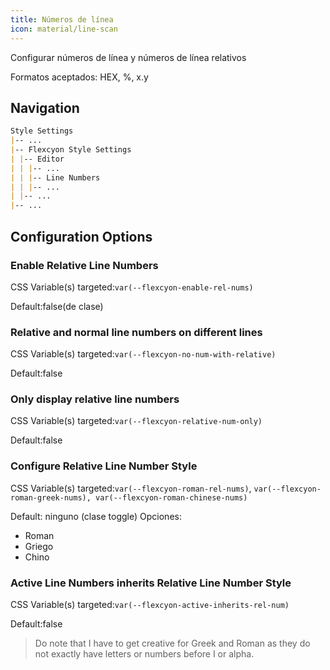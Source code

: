 ```yaml
---
title: Números de línea
icon: material/line-scan
---
```


Configurar números de línea y números de línea relativos

Formatos aceptados: HEX, %, x.y

## Navigation

```md
Style Settings
|-- ...
|-- Flexcyon Style Settings
| |-- Editor
| | |-- ...
| | |-- Line Numbers
| | |-- ...
| |-- ...
|-- ...
```

## Configuration Options

### Enable Relative Line Numbers

CSS Variable(s) targeted:`var(--flexcyon-enable-rel-nums)`

Default:false(de clase)

### Relative and normal line numbers on different lines

CSS Variable(s) targeted:`var(--flexcyon-no-num-with-relative)`

Default:false

### Only display relative line numbers

CSS Variable(s) targeted:`var(--flexcyon-relative-num-only)`

Default:false

### Configure Relative Line Number Style

CSS Variable(s) targeted:`var(--flexcyon-roman-rel-nums)`,
`var(--flexcyon-roman-greek-nums), var(--flexcyon-roman-chinese-nums)`

Default: ninguno (clase toggle)
Opciones:

- Roman
- Griego
- Chino

### Active Line Numbers inherits Relative Line Number Style

CSS Variable(s) targeted:`var(--flexcyon-active-inherits-rel-num)`

Default:false

> Do note that I have to get creative for Greek and Roman as they do not
> exactly have letters or numbers before I or alpha.
